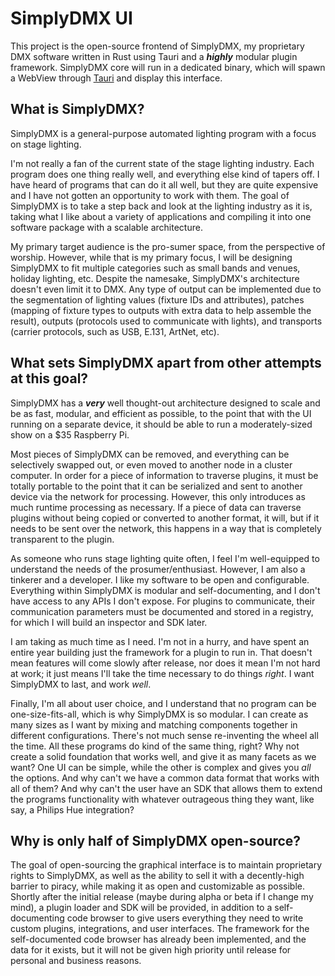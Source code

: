 # SimplyDMX UI

This project is the open-source frontend of SimplyDMX, my proprietary DMX software written in Rust using Tauri and a ***highly*** modular plugin framework. SimplyDMX core will run in a dedicated binary, which will spawn a WebView through [Tauri](https://tauri.app/) and display this interface.

## What is SimplyDMX?

SimplyDMX is a general-purpose automated lighting program with a focus on stage lighting.

I'm not really a fan of the current state of the stage lighting industry. Each program does one thing really well, and everything else kind of tapers off. I have heard of programs that can do it all well, but they are quite expensive and I have not gotten an opportunity to work with them. The goal of SimplyDMX is to take a step back and look at the lighting industry as it is, taking what I like about a variety of applications and compiling it into one software package with a scalable architecture.

My primary target audience is the pro-sumer space, from the perspective of worship. However, while that is my primary focus, I will be designing SimplyDMX to fit multiple categories such as small bands and venues, holiday lighting, etc. Despite the namesake, SimplyDMX's architecture doesn't even limit it to DMX. Any type of output can be implemented due to the segmentation of lighting values (fixture IDs and attributes), patches (mapping of fixture types to outputs with extra data to help assemble the result), outputs (protocols used to communicate with lights), and transports (carrier protocols, such as USB, E.131, ArtNet, etc).

## What sets SimplyDMX apart from other attempts at this goal?

SimplyDMX has a ***very*** well thought-out architecture designed to scale and be as fast, modular, and efficient as possible, to the point that with the UI running on a separate device, it should be able to run a moderately-sized show on a $35 Raspberry Pi.

Most pieces of SimplyDMX can be removed, and everything can be selectively swapped out, or even moved to another node in a cluster computer. In order for a piece of information to traverse plugins, it must be totally portable to the point that it can be serialized and sent to another device via the network for processing. However, this only introduces as much runtime processing as necessary. If a piece of data can traverse plugins without being copied or converted to another format, it will, but if it needs to be sent over the network, this happens in a way that is completely transparent to the plugin.

As someone who runs stage lighting quite often, I feel I'm well-equipped to understand the needs of the prosumer/enthusiast. However, I am also a tinkerer and a developer. I like my software to be open and configurable. Everything within SimplyDMX is modular and self-documenting, and I don't have access to any APIs I don't expose. For plugins to communicate, their communication parameters must be documented and stored in a registry, for which I will build an inspector and SDK later.

I am taking as much time as I need. I'm not in a hurry, and have spent an entire year building just the framework for a plugin to run in. That doesn't mean features will come slowly after release, nor does it mean I'm not hard at work; it just means I'll take the time necessary to do things *right*. I want SimplyDMX to last, and work *well*.

Finally, I'm all about user choice, and I understand that no program can be one-size-fits-all, which is why SimplyDMX is so modular. I can create as many sizes as I want by mixing and matching components together in different configurations. There's not much sense re-inventing the wheel all the time. All these programs do kind of the same thing, right? Why not create a solid foundation that works well, and give it as many facets as we want? One UI can be simple, while the other is complex and gives you *all* the options. And why can't we have a common data format that works with all of them? And why can't the user have an SDK that allows them to extend the programs functionality with whatever outrageous thing they want, like say, a Philips Hue integration?

## Why is only half of SimplyDMX open-source?

The goal of open-sourcing the graphical interface is to maintain proprietary rights to SimplyDMX, as well as the ability to sell it with a decently-high barrier to piracy, while making it as open and customizable as possible. Shortly after the initial release (maybe during alpha or beta if I change my mind), a plugin loader and SDK will be provided, in addition to a self-documenting code browser to give users everything they need to write custom plugins, integrations, and user interfaces. The framework for the self-documented code browser has already been implemented, and the data for it exists, but it will not be given high priority until release for personal and business reasons.
